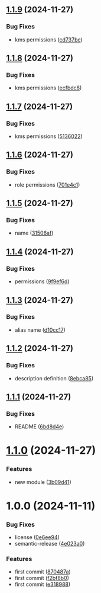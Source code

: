 ## [1.1.9](https://github.com/nstrlabs/tf-aws-cloudtrail/compare/v1.1.8...v1.1.9) (2024-11-27)


### Bug Fixes

* kms permissions ([cd737be](https://github.com/nstrlabs/tf-aws-cloudtrail/commit/cd737be514ef343570c601702347e4579d0fc72f))

## [1.1.8](https://github.com/nstrlabs/tf-aws-cloudtrail/compare/v1.1.7...v1.1.8) (2024-11-27)


### Bug Fixes

* kms permissions ([ecfbdc8](https://github.com/nstrlabs/tf-aws-cloudtrail/commit/ecfbdc800b2ea06bc8f8b64b69b23336fd23ef60))

## [1.1.7](https://github.com/nstrlabs/tf-aws-cloudtrail/compare/v1.1.6...v1.1.7) (2024-11-27)


### Bug Fixes

* kms permissions ([5136022](https://github.com/nstrlabs/tf-aws-cloudtrail/commit/513602247028163649b575210aa9e145cca758b7))

## [1.1.6](https://github.com/nstrlabs/tf-aws-cloudtrail/compare/v1.1.5...v1.1.6) (2024-11-27)


### Bug Fixes

* role permissions ([701e4c1](https://github.com/nstrlabs/tf-aws-cloudtrail/commit/701e4c13de3c1700022706d6d4d29252ca7c1d08))

## [1.1.5](https://github.com/nstrlabs/tf-aws-cloudtrail/compare/v1.1.4...v1.1.5) (2024-11-27)


### Bug Fixes

* name ([31506af](https://github.com/nstrlabs/tf-aws-cloudtrail/commit/31506afe7afb619006b91217c66e9c0f147cdad0))

## [1.1.4](https://github.com/nstrlabs/tf-aws-cloudtrail/compare/v1.1.3...v1.1.4) (2024-11-27)


### Bug Fixes

* permissions ([9f9ef6d](https://github.com/nstrlabs/tf-aws-cloudtrail/commit/9f9ef6df7dfe1b567a66d88d85eb875f8f2a5e34))

## [1.1.3](https://github.com/nstrlabs/tf-aws-cloudtrail/compare/v1.1.2...v1.1.3) (2024-11-27)


### Bug Fixes

* alias name ([d10cc17](https://github.com/nstrlabs/tf-aws-cloudtrail/commit/d10cc17e555a48db3e3cff6c3e0f3df808859bda))

## [1.1.2](https://github.com/nstrlabs/tf-aws-cloudtrail/compare/v1.1.1...v1.1.2) (2024-11-27)


### Bug Fixes

* description definition ([8ebca85](https://github.com/nstrlabs/tf-aws-cloudtrail/commit/8ebca8561c56e620a01b75b5069934f42c477a89))

## [1.1.1](https://github.com/nstrlabs/tf-aws-cloudtrail/compare/v1.1.0...v1.1.1) (2024-11-27)


### Bug Fixes

* README ([6bd8d4e](https://github.com/nstrlabs/tf-aws-cloudtrail/commit/6bd8d4e66dcf09a542ccb6f2b2c64f53b428338d))

# [1.1.0](https://github.com/nstrlabs/tf-aws-cloudtrail/compare/v1.0.0...v1.1.0) (2024-11-27)


### Features

* new module ([3b09d41](https://github.com/nstrlabs/tf-aws-cloudtrail/commit/3b09d41caceccc6ce9cf403e0b1e3f1c271bce57))

# 1.0.0 (2024-11-11)


### Bug Fixes

* license ([0e6ee94](https://github.com/nstrlabs/tf-aws-cloudtrail/commit/0e6ee9498cdfa34776575ff0ed7c78ed18b1dc16))
* semantic-release ([4e023a0](https://github.com/nstrlabs/tf-aws-cloudtrail/commit/4e023a0fee6d4caee55b768379b10106b9d7ba1b))


### Features

* first commit ([870487a](https://github.com/nstrlabs/tf-aws-cloudtrail/commit/870487a3c93591456fab408ce6d10424637ff869))
* first commit ([f2bf8b0](https://github.com/nstrlabs/tf-aws-cloudtrail/commit/f2bf8b05de28ec34b08f4f9e79c7f230ecc71a9d))
* first commit ([e318988](https://github.com/nstrlabs/tf-aws-cloudtrail/commit/e3189883fe4fac5d0251afd698c05eee8acd1411))
